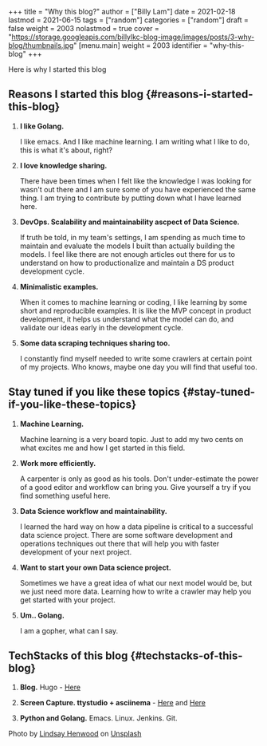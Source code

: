 +++
title = "Why this blog?"
author = ["Billy Lam"]
date = 2021-02-18
lastmod = 2021-06-15
tags = ["random"]
categories = ["random"]
draft = false
weight = 2003
nolastmod = true
cover = "https://storage.googleapis.com/billylkc-blog-image/images/posts/3-why-blog/thumbnails.jpg"
[menu.main]
  weight = 2003
  identifier = "why-this-blog"
+++

Here is why I started this blog

<!--more-->


## Reasons I started this blog {#reasons-i-started-this-blog}

1.  ****I like Golang.****

    I like emacs. And I like machine learning. I am writing what I like to do, this is what it's about, right?

2.  ****I love knowledge sharing.****

    There have been times when I felt like the knowledge I was looking for wasn't out there and I am sure some of you have experienced the same thing. I am trying to contribute by putting down what I have learned here.

3.  ****DevOps. Scalability and maintainability ascpect of Data Science.****

    If truth be told, in my team's settings, I am spending as much time to maintain and evaluate the models I built than actually building the models. I feel like there are not enough articles out there for us to understand on how to productionalize and maintain a DS product development cycle.

4.  ****Minimalistic examples.****

    When it comes to machine learning or coding, I like learning by some short and reproducible examples. It is like the MVP concept in product development, it helps us understand what the model can do, and validate our ideas early in the development cycle.

5.  ****Some data scraping techniques sharing too.****

    I constantly find myself needed to write some crawlers at certain point of my projects. Who knows, maybe one day you will find that useful too.


## Stay tuned if you like these topics {#stay-tuned-if-you-like-these-topics}

1.  ****Machine Learning.****

    Machine learning is a very board topic. Just to add my two cents on what excites me and how I get started in this field.

2.  ****Work more efficiently.****

    A carpenter is only as good as his tools. Don't under-estimate the power of a good editor and workflow can bring you. Give yourself a try if you find something useful here.

3.  ****Data Science workflow and maintainability.****

    I learned the hard way on how a data pipeline is critical to a successful data science project. There are some software development and operations techniques out there that will help you with faster development of your next project.

4.  ****Want to start your own Data science project.****

    Sometimes we have a great idea of what our next model would be, but we just need more data. Learning how to write a crawler may help you get started with your project.

5.  ****Um.. Golang.****

    I am a gopher, what can I say.


## TechStacks of this blog {#techstacks-of-this-blog}

1.  ****Blog.**** Hugo - [Here](https://gohugo.io/)

2.  ****Screen Capture. ttystudio + asciinema**** - [Here](https://github.com/chjj/ttystudio) and [Here](https://asciinema.org/)

3.  ****Python and Golang.**** Emacs. Linux. Jenkins. Git.

Photo by [Lindsay Henwood](<https://unsplash.com/@lindsayhenwood?utm%5Fsource=unsplash&utm%5Fmedium=referral&utm%5Fcontent=creditCopyText>) on [Unsplash](<https://unsplash.com/@lindsayhenwood?utm%5Fsource=unsplash&utm%5Fmedium=referral&utm%5Fcontent=creditCopyText>)
